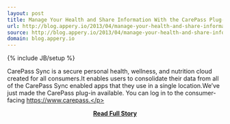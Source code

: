 ```yaml
---
layout: post
title: Manage Your Health and Share Information With the CarePass Plug-in
url: http://blog.appery.io/2013/04/manage-your-health-and-share-information-with-the-carepass-plug-in/
source: http://blog.appery.io/2013/04/manage-your-health-and-share-information-with-the-carepass-plug-in/
domain: blog.appery.io
---
```

{% include JB/setup %}<p>CarePass Sync is a secure personal health, wellness, and nutrition cloud created for all consumers.It enables users to consolidate their data from all of the CarePass Sync enabled apps that they use in a single location.We’ve just made the CarePass plug-in available. You can log in to the consumer-facing https://www.carepass.</p>
<center><p><a href="http://blog.appery.io/2013/04/manage-your-health-and-share-information-with-the-carepass-plug-in/" style='padding:25px; font-sze:18px; font-weight: bold;'>Read Full Story</a></p></center>
